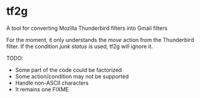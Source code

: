 tf2g
====

A tool for converting Mozilla Thunderbird filters into Gmail filters

For the moment, it only understands the *move* action from the Thunderbird filter.
If the condition *junk status* is used, tf2g will ignore it.

TODO:
* Some part of the code could be factorized
* Some action/condition may not be supported
* Handle non-ASCII characters
* It remains one FIXME
